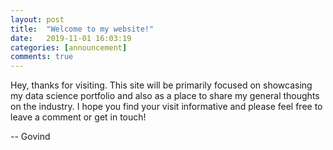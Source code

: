 ```yaml
---
layout: post
title:  "Welcome to my website!"
date:   2019-11-01 16:03:19
categories: [announcement]
comments: true
---
```


Hey, thanks for visiting. This site will be primarily focused on showcasing my data science portfolio and also as a place to share my general thoughts on the industry. I hope you find your visit informative and please feel free to leave a comment or get in touch!

 -- Govind 
